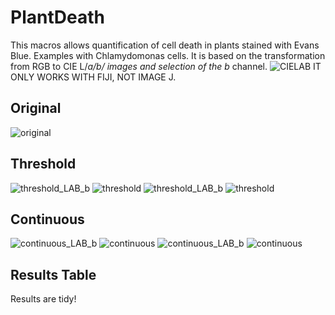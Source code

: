 # PlantDeath
This macros allows quantification of cell death in plants stained with Evans Blue.
Examples with Chlamydomonas cells. 
It is based on the transformation from RGB to CIE L/*a/*b/* images and selection of the b* channel. 
![CIELAB](./CIELAB.png)
IT ONLY WORKS WITH FIJI, NOT IMAGE J.

## Original
![original](./input/eb.jpg)

## Threshold
![threshold_LAB_b](./output/eb_thld_LAB_b.jpg)
![threshold](./output/eb_thld.jpg)
![threshold_LAB_b](./output/3_thld_LAB_b.jpg)
![threshold](./output/3_thld.jpg)


## Continuous
![continuous_LAB_b](./output/eb_conti_LAB_b.jpg)
![continuous](./output/eb_conti.jpg)
![continuous_LAB_b](./output/3_conti_LAB_b.jpg)
![continuous](./output/3_conti.jpg)

## Results Table
Results are tidy! 